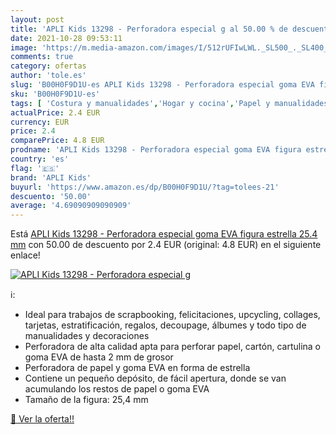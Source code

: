 ```yaml
---
layout: post
title: 'APLI Kids 13298 - Perforadora especial g al 50.00 % de descuento'
date: 2021-10-28 09:53:11
image: 'https://m.media-amazon.com/images/I/512rUFIwLWL._SL500_._SL400_.jpg'
comments: true
category: ofertas
author: 'tole.es'
slug: 'B00H0F9D1U-es APLI Kids 13298 - Perforadora especial goma EVA figura...'
sku: 'B00H0F9D1U-es'
tags: [ 'Costura y manualidades','Hogar y cocina','Papel y manualidades con papel','Punzones para papel','apli','apli kids', ]
actualPrice: 2.4 EUR
currency: EUR
price: 2.4
comparePrice: 4.8 EUR
prodname: 'APLI Kids 13298 - Perforadora especial goma EVA figura estrella  25.4 mm'
country: 'es'
flag: '🇪🇸'
brand: 'APLI Kids'
buyurl: 'https://www.amazon.es/dp/B00H0F9D1U/?tag=tolees-21'
descuento: '50.00'
average: '4.69090909090909'
---
```


Está [APLI Kids 13298 - Perforadora especial goma EVA figura estrella  25.4 mm](https://www.amazon.es/dp/B00H0F9D1U/?tag=tolees-21) con 50.00 de descuento por 2.4 EUR (original: 4.8 EUR) en el siguiente enlace!

[![APLI Kids 13298 - Perforadora especial g](https://m.media-amazon.com/images/I/512rUFIwLWL._SL500_._SL400_.jpg)](https://www.amazon.es/dp/B00H0F9D1U/?tag=tolees-21)

ℹ️:

- Ideal para trabajos de scrapbooking, felicitaciones, upcycling, collages, tarjetas, estratificación, regalos, decoupage, álbumes y todo tipo de manualidades y decoraciones
- Perforadora de alta calidad apta para perforar papel, cartón, cartulina o goma EVA de hasta 2 mm de grosor
- Perforadora de papel y goma EVA en forma de estrella
- Contiene un pequeño depósito, de fácil apertura, donde se van acumulando los restos de papel o goma EVA
- Tamaño de la figura: 25,4 mm

[🛒 Ver la oferta!!](https://www.amazon.es/dp/B00H0F9D1U/?tag=tolees-21)
